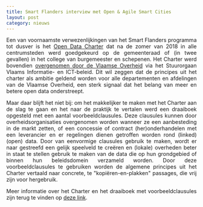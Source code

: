 ```yaml
---
title: Smart Flanders interview met Open & Agile Smart Cities 
layout: post
category: nieuws
---
```


<div style="text-align: justify;margin-bottom: 1em;">Een van voornaamste verwezenlijkingen van het Smart Flanders programma tot dusver is het <a href="https://smart.flanders.be/open-data-charter/">Open Data Charter</a> dat na de zomer van 2018 in alle centrumsteden werd goedgekeurd op de gemeenteraad of (in twee gevallen) in het college van burgemeester en schepenen. Het Charter werd bovendien <a href="https://overheid.vlaanderen.be/informatie-vlaanderen/ontdek-onze-producten-en-diensten/open-data-bij-de-vlaamse-overheid">overgenomen door de Vlaamse Overheid</a> via het Stuurorgaan Vlaams Informatie- en ICT-beleid. Dit wil zeggen dat de principes uit het charter als ambitie geldend worden voor alle departementen en afdelingen van de Vlaamse Overheid, een sterk signaal dat het belang van meer en betere open data onderstreept.</div>

<div style="text-align: justify;margin-bottom: 1em;">Maar daar blijft het niet bij: om het makkelijker te maken met het Charter aan de slag te gaan en het naar de praktijk te vertalen werd een draaiboek opgesteld met een aantal voorbeeldclausules. Deze clausules kunnen door overheidsorganisaties overgenomen worden wanneer ze een aanbesteding in de markt zetten, of een concessie of contract (her)onderhandelen met een leverancier en er regelingen dienen getroffen worden rond (linked) (open) data. Door van eenvormige clausules gebruik te maken, wordt er naar gestreefd een gelijk speelveld te creëren en (lokale) overheden beter in staat te stellen gebruik te maken van de data die op hun grondgebied of binnen hun beleidsdomein verzameld worden. Door deze voorbeeldclausules te gebruiken worden de algemene principes uit het Charter vertaald naar concrete, te "kopiëren-en-plakken" passages, die vrij zijn voor hergebruik.</div>

<div style="text-align: justify;margin-bottom: 1em;">Meer informatie over het Charter en het draaiboek met voorbeeldclausules zijn terug te vinden op <a href="https://smart.flanders.be/open-data-charter/">deze link</a>.</div>
